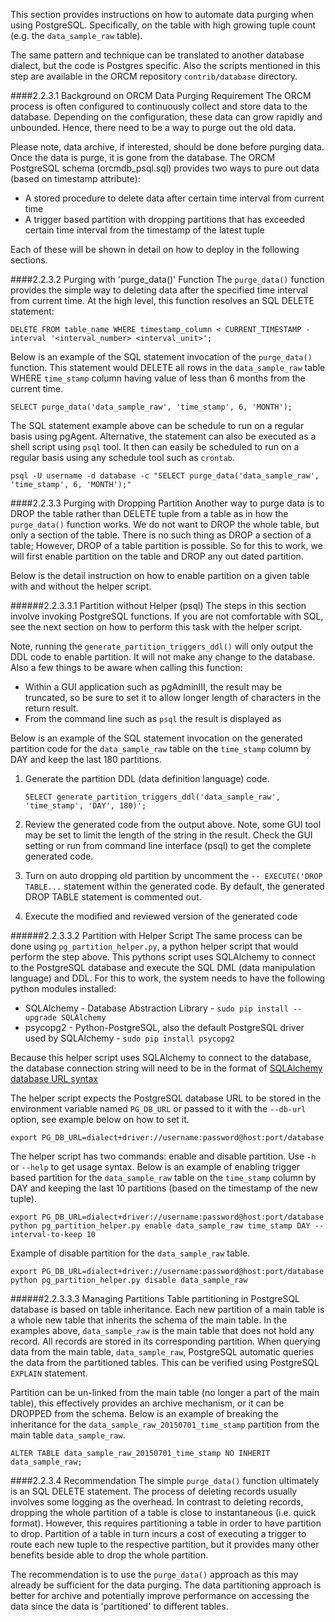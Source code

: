 This section provides instructions on how to automate data purging when using PostgreSQL.  Specifically, on the table with high growing tuple count (e.g. the `data_sample_raw` table).

The same pattern and technique can be translated to another database dialect, but the code is Postgres specific.  Also the scripts mentioned in this step are available in the ORCM repository `contrib/database` directory.

####2.2.3.1 Background on ORCM Data Purging Requirement
The ORCM process is often configured to continuously collect and store data to the database.  Depending on the configuration, these data can grow rapidly and unbounded.  Hence, there need to be a way to purge out the old data.  

Please note, data archive, if interested, should be done before purging data.  Once the data is purge, it is gone from the database.  The ORCM PostgreSQL schema (orcmdb_psql.sql) provides two ways to pure out data (based on timestamp attribute):

* A stored procedure to delete data after certain time interval from current time
* A trigger based partition with dropping partitions that has exceeded certain time interval from the timestamp of the latest tuple

Each of these will be shown in detail on how to deploy in the following sections.

####2.2.3.2 Purging with 'purge_data()' Function
The `purge_data()` function provides the simple way to deleting data after the specified time interval from current time.  At the high level, this function resolves an SQL DELETE statement:

```
DELETE FROM table_name WHERE timestamp_column < CURRENT_TIMESTAMP - interval '<interval_number> <interval_unit>';
```

Below is an example of the SQL statement invocation of the `purge_data()` function.  This statement would DELETE all rows in the `data_sample_raw` table WHERE `time_stamp` column having value of less than 6 months from the current time.

```
SELECT purge_data('data_sample_raw', 'time_stamp', 6, 'MONTH');
```

The SQL statement example above can be schedule to run on a regular basis using pgAgent.  Alternative, the statement can also be executed as a shell script using `psql` tool.  It then can easily be scheduled to run on a regular basis using any schedule tool such as `crontab`.  
 
```
psql -U username -d database -c "SELECT purge_data('data_sample_raw', 'time_stamp', 6, 'MONTH');"
```

####2.2.3.3 Purging with Dropping Partition
Another way to purge data is to DROP the table rather than DELETE tuple from a table as in how the `purge_data()` function works.  We do not want to DROP the whole table, but only a section of the table.  There is no such thing as DROP a section of a table; However, DROP of a table partition is possible.  So for this to work, we will first enable partition on the table and DROP any out dated partition.
 
Below is the detail instruction on how to enable partition on a given table with and without the helper script.

######2.2.3.3.1 Partition without Helper (psql)
The steps in this section involve invoking PostgreSQL functions.  If you are not comfortable with SQL, see the next section on how to perform this task with the helper script.

Note, running the `generate_partition_triggers_ddl()` will only output the DDL code to enable partition.  It will not make any change to the database.  Also a few things to be aware when calling this function:  
* Within a GUI application such as pgAdminIII, the result may be truncated, so be sure to set it to allow longer length of characters in the return result.
* From the command line such as `psql` the result is displayed as 

Below is an example of the SQL statement invocation on the generated partition code for the `data_sample_raw` table on the `time_stamp` column by DAY and keep the last 180 partitions.

1. Generate the partition DDL (data definition language) code.
    
    ```
    SELECT generate_partition_triggers_ddl('data_sample_raw', 'time_stamp', 'DAY', 180)';
    ```
2. Review the generated code from the output above.  Note, some GUI tool may be set to limit the length of the string in the result.  Check the GUI setting or run from command line interface (psql) to get the complete generated code.

3. Turn on auto dropping old partition by uncomment the `-- EXECUTE('DROP TABLE...` statement within the generated code.  By default, the generated DROP TABLE statement is commented out.
 
4. Execute the modified and reviewed version of the generated code

######2.2.3.3.2 Partition with Helper Script
The same process can be done using `pg_partition_helper.py`, a python helper script that would perform the step above.  This pythons script uses SQLAlchemy to connect to the PostgreSQL database and execute the SQL DML (data manipulation language) and DDL.  For this to work, the system needs to have the following python modules installed:
* SQLAlchemy - Database Abstraction Library - `sudo pip install --upgrade SQLAlchemy`
* psycopg2 - Python-PostgreSQL, also the default PostgreSQL driver used by SQLAlchemy - `sudo pip install psycopg2`

Because this helper script uses SQLAlchemy to connect to the database, the database connection string will need to be in the format of [SQLAlchemy database URL syntax](http://docs.sqlalchemy.org/en/latest/core/engines.html#database-urls) 

The helper script expects the PostgreSQL database URL to be stored in the environment variable named `PG_DB_URL` or passed to it with the `--db-url` option, see example below on how to set it.

```
export PG_DB_URL=dialect+driver://username:password@host:port/database
```

The helper script has two commands:  enable and disable partition.  Use `-h` or `--help` to get usage syntax.  Below is an example of enabling trigger based partition for the `data_sample_raw` table on the `time_stamp` column by DAY and keeping the last 10 partitions (based on the timestamp of the new tuple).

```
export PG_DB_URL=dialect+driver://username:password@host:port/database
python pg_partition_helper.py enable data_sample_raw time_stamp DAY --interval-to-keep 10 
```

Example of disable partition for the `data_sample_raw` table.

```
export PG_DB_URL=dialect+driver://username:password@host:port/database
python pg_partition_helper.py disable data_sample_raw 
```

######2.2.3.3.3 Managing Partitions
Table partitioning in PostgreSQL database is based on table inheritance.  Each new partition of a main table is a whole new table that inherits the schema of the main table.  In the examples above, `data_sample_raw` is the main table that does not hold any record.  All records are stored in its corresponding partition.  When querying data from the main table, `data_sample_raw`, PostgreSQL automatic queries the data from the partitioned tables.  This can be verified using PostgreSQL `EXPLAIN` statement.

Partition can be un-linked from the main table (no longer a part of the main table), this effectively provides an archive mechanism, or it can be DROPPED from the schema.  Below is an example of breaking the inheritance for the `data_sample_raw_20150701_time_stamp` partition from the main table `data_sample_raw`.  

```
ALTER TABLE data_sample_raw_20150701_time_stamp NO INHERIT data_sample_raw;
```

####2.2.3.4 Recommendation
The simple `purge_data()` function ultimately is an SQL DELETE statement.  The process of deleting records usually involves some logging as the overhead.  In contrast to deleting records, dropping the whole partition of a table is close to instantaneous (i.e. quick format).  However, this requires partitioning a table in order to have partition to drop.  Partition of a table in turn incurs a cost of executing a trigger to route each new tuple to the respective partition, but it provides many other benefits beside able to drop the whole partition.
  
The recommendation is to use the `purge_data()` approach as this may already be sufficient for the data purging.  The data partitioning approach is better for archive and potentially improve performance on accessing the data since the data is 'partitioned' to different tables.

